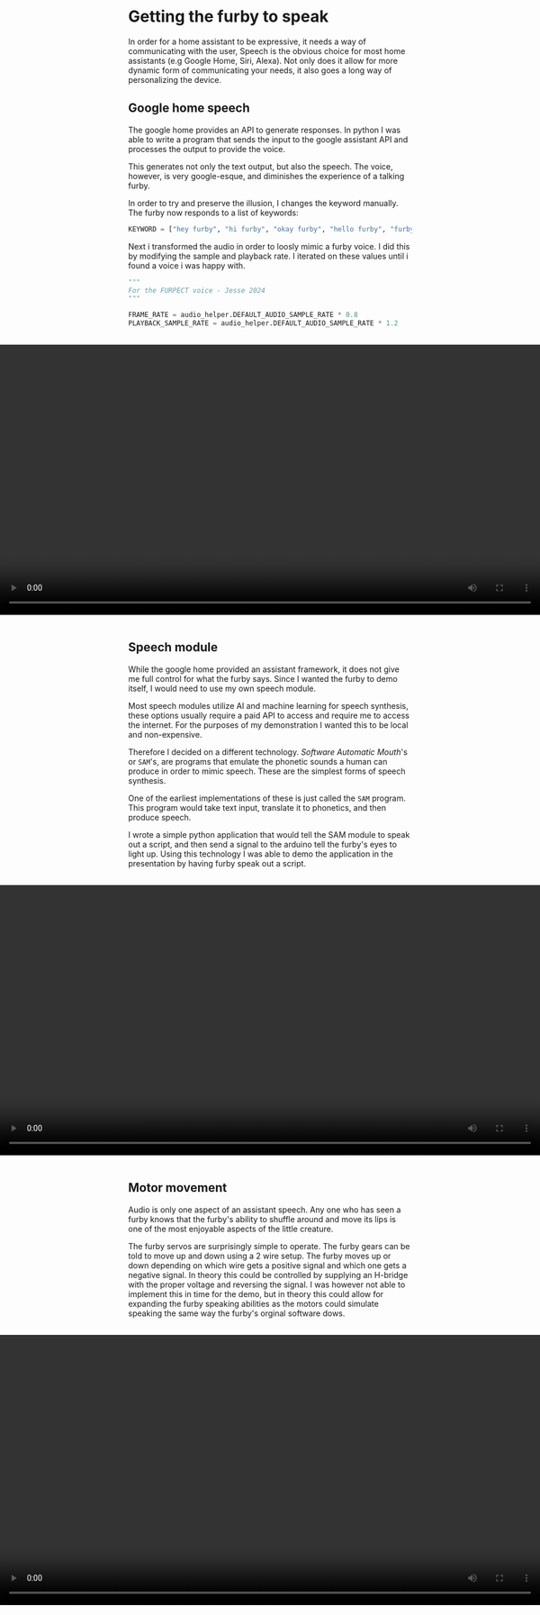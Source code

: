# Getting the furby to speak

In order for a home assistant to be expressive, it needs a way of communicating with the user, Speech is the obvious choice for most home assistants (e.g Google Home, Siri, Alexa). Not only does it allow for more dynamic form of communicating your needs, it also goes a long way of personalizing the device.

## Google home speech

The google home provides an API to generate responses. In python I was able to write a program that sends the input to the google assistant API and processes the output to provide the voice.

This generates not only the text output, but also the speech. The voice, however, is very google-esque, and diminishes the experience of a talking furby.

In order to try and preserve the illusion, I changes the keyword manually. The furby now responds to a list of keywords:

```py
KEYWORD = ["hey furby", "hi furby", "okay furby", "hello furby", "furby", "hey good taste", "hey toothpaste", "hey kutbeest"]
```

Next i transformed the audio in order to loosly mimic a furby voice. I did this by modifying the sample and playback rate. I iterated on these values until i found a voice i was happy with.

```py
"""
For the FURPECT voice - Jesse 2024
"""

FRAME_RATE = audio_helper.DEFAULT_AUDIO_SAMPLE_RATE * 0.8
PLAYBACK_SAMPLE_RATE = audio_helper.DEFAULT_AUDIO_SAMPLE_RATE * 1.2
```

<div style="display: flex; flex-direction=row; padding: 16px; justify-content: center;">
<video alt="A software demo of a conversation with the furby" width="960" height="480" src="vid/furby/GoogleAssistantDemo.mov" controls>
  <!-- <source src="vid/furby/GoogleAssistantDemo.mp4" type="video/mp4"> -->
</video>
</div>

## Speech module

While the google home provided an assistant framework, it does not give me full control for what the furby says. Since I wanted the furby to demo itself, I would need to use my own speech module.

Most speech modules utilize AI and machine learning for speech synthesis, these options usually require a paid API to access and require me to access the internet. For the purposes of my demonstration I wanted this to be local and non-expensive.

Therefore I decided on a different technology. _Software Automatic Mouth_'s or `SAM`'s, are programs that emulate the phonetic sounds a human can produce in order to mimic speech. These are the simplest forms of speech synthesis.

One of the earliest implementations of these is just called the `SAM` program. This program would take text input, translate it to phonetics, and then produce speech.

I wrote a simple python application that would tell the SAM module to speak out a script, and then send a signal to the arduino tell the furby's eyes to light up. Using this technology I was able to demo the application in the presentation by having furby speak out a script.

<div style="display: flex; flex-direction=row; padding: 16px; justify-content: center;">
<video alt="A demonstration of using SAM in tandem with the furby in order to create the effect of a conversation" width="960" height="480" src="vid/furby/SpeechDemo.mov" controls>
  <!-- <source src="vid/furby/SpeechDemo.mp4" type="video/mp4"> -->
</video>
</div>

## Motor movement

Audio is only one aspect of an assistant speech. Any one who has seen a furby knows that the furby's ability to shuffle around and move its lips is one of the most enjoyable aspects of the little creature.

The furby servos are surprisingly simple to operate. The furby gears can be told to move up and down using a 2 wire setup. The furby moves up or down depending on which wire gets a positive signal and which one gets a negative signal. In theory this could be controlled by supplying an H-bridge with the proper voltage and reversing the signal. I was however not able to implement this in time for the demo, but in theory this could allow for expanding the furby speaking abilities as the motors could simulate speaking the same way the furby's orginal software dows.

<div style="display: flex; flex-direction=row; padding: 16px; justify-content: center;">
<video alt="Manual control of the furby's servos" width="960" height="480" src="vid/furby/ServoControlDemo.mov" controls>
  <!-- <source src="vid/furby/ServoControlDemo.mp4" type="video/mp4"> -->
</video>
</div>
